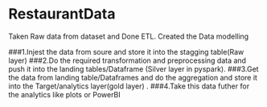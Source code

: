 # RestaurantData
Taken Raw data from dataset and Done ETL. Created the Data modelling  


###1.Injest the data from soure and store it into the stagging table(Raw layer)
###2.Do the required transformation and preprocessing data and push it into the landing tables/Dataframe (Silver layer in pyspark).
###3.Get the data from landing table/Dataframes and do the aggregation and store it into the Target/analytics layer(gold layer) .
###4.Take this data futher for the analytics like plots or PowerBI
